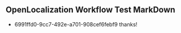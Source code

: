 ## OpenLocalization Workflow Test MarkDown
* 6991ffd0-9cc7-492e-a701-908cef6febf9 thanks!

<!--HONumber=Nov16_HO2-->


